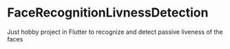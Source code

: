 # FaceRecognitionLivnessDetection
Just hobby project in Flutter to recognize and detect passive liveness of the faces
